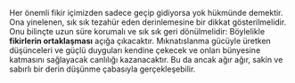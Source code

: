 Her önemli fikir içimizden sadece geçip gidiyorsa yok hükmünde demektir. Ona yinelenen, sık sık tezahür eden derinlemesine bir dikkat gösterilmelidir. Onu bilinçte uzun süre korumalı ve sık sık geri dönülmelidir: Böylelikle ****fikirlerin ortaklaşması**** açığa çıkacaktır. Mıknatıslanma gücüyle üretken düşünceleri ve güçlü duyguları kendine çekecek ve onları bünyesine katmasını sağlayacak canlılığı kazanacaktır. Bu da ancak ağır ağır, sakin ve sabırlı bir derin düşünme çabasıyla gerçekleşebilir.